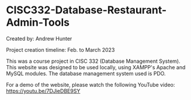# CISC332-Database-Restaurant-Admin-Tools

Created by: Andrew Hunter

Project creation timeline: Feb. to March 2023

This was a course project in CISC 332 (Database Management System). This website was designed to be used locally, using XAMPP's Apache and MySQL modules. The database management system used is PDO.

For a demo of the website, please watch the following YouTube video: https://youtu.be/7DJieDBE9SY
